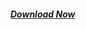 ##### [Download Now](http://sourceforge.net/projects/kampoeng/files/Kampoeng%20Auto%20Shutdown.exe/download)